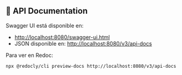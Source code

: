 ## 📖 API Documentation
Swagger UI está disponible en:
- [http://localhost:8080/swagger-ui.html](http://localhost:8080/swagger-ui.html)
- JSON disponible en: [http://localhost:8080/v3/api-docs](http://localhost:8080/v3/api-docs)

Para ver en Redoc:
```bash
npx @redocly/cli preview-docs http://localhost:8080/v3/api-docs